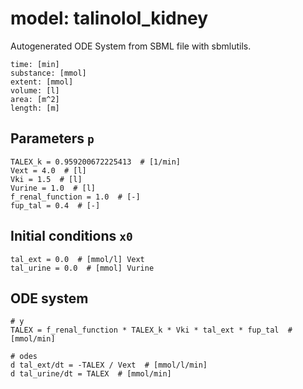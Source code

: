 # model: talinolol_kidney
Autogenerated ODE System from SBML file with sbmlutils.
```
time: [min]
substance: [mmol]
extent: [mmol]
volume: [l]
area: [m^2]
length: [m]
```

## Parameters `p`
```
TALEX_k = 0.959200672225413  # [1/min] 
Vext = 4.0  # [l] 
Vki = 1.5  # [l] 
Vurine = 1.0  # [l] 
f_renal_function = 1.0  # [-] 
fup_tal = 0.4  # [-] 
```

## Initial conditions `x0`
```
tal_ext = 0.0  # [mmol/l] Vext
tal_urine = 0.0  # [mmol] Vurine
```

## ODE system
```
# y
TALEX = f_renal_function * TALEX_k * Vki * tal_ext * fup_tal  # [mmol/min]

# odes
d tal_ext/dt = -TALEX / Vext  # [mmol/l/min]
d tal_urine/dt = TALEX  # [mmol/min]
```